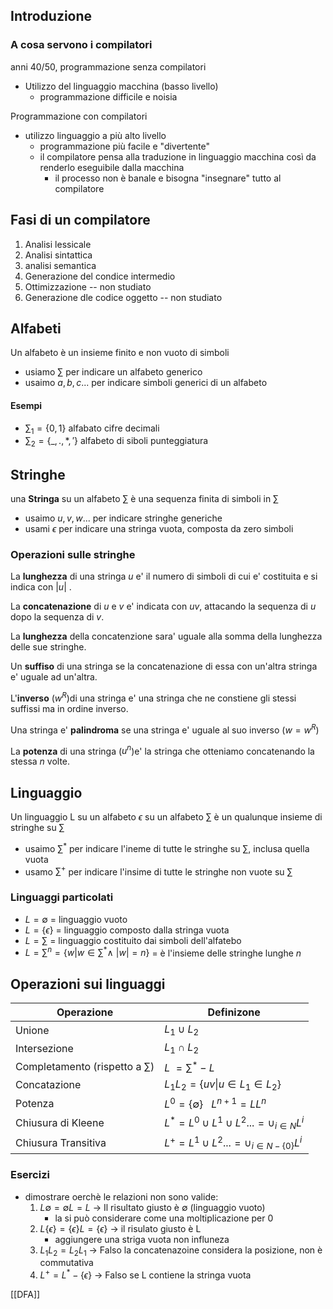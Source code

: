 ## Introduzione

### A cosa servono i compilatori
 anni 40/50, programmazione senza compilatori 
- Utilizzo del linguaggio macchina (basso livello)
	- programmazione difficile e noisia 

Programmazione con compilatori
- utilizzo linguaggio a più alto livello
	- programmazione più facile e "divertente"
	- il compilatore pensa alla traduzione in linguaggio macchina così da renderlo eseguibile dalla macchina 
		- il processo non è banale e bisogna "insegnare" tutto al compilatore

## Fasi di un compilatore

1) Analisi lessicale
2) Analisi sintattica
3) analisi semantica
4) Generazione del condice intermedio
5) Ottimizzazione -- non studiato
6) Generazione dle codice oggetto -- non studiato


## Alfabeti
Un alfabeto è un insieme finito e non vuoto di simboli

- usiamo $\sum$ per indicare un alfabeto generico
- usaimo $a,b,c ...$ per indicare simboli generici di un alfabeto

#### Esempi
- $\sum_1 = \{0,1\}$ alfabato cifre decimali
- $\sum_2 = \{\_,., *,'\}$ alfabeto di siboli punteggiatura

## Stringhe
una **Stringa** su un alfabeto $\sum$ è una sequenza finita di simboli in $\sum$

- usaimo $u,v,w...$ per indicare stringhe generiche
- usami $\epsilon$ per indicare una stringa vuota, composta da zero simboli

### Operazioni sulle stringhe
La **lunghezza** di una stringa $u$ e' il numero di simboli di cui e' costituita e si indica con $|u|$ .

La **concatenazione** di $u$ e $v$ e' indicata con $uv$, attacando la sequenza di $u$ dopo la sequenza di $v$. 

La **lunghezza** della concatenzione sara' uguale alla somma della lunghezza delle sue stringhe.

Un **suffiso** di una stringa se la concatenazione di essa con un'altra stringa e' uguale ad un'altra.

L'**inverso** ($w^{R}$)di una stringa e' una stringa che ne constiene gli stessi suffissi ma in ordine inverso.

Una stringa e' **palindroma** se una stringa e' uguale al suo inverso ($w=w^{R}$)

La **potenza** di una stringa ($u^{n}$)e' la stringa che otteniamo concatenando la stessa $n$ volte.

## Linguaggio
Un linguaggio L su un alfabeto $\epsilon$ su un alfabeto $\sum$ è un qualunque insieme di stringhe su $\sum$

- usaimo $\sum^*$ per indicare l'ineme di tutte le stringhe su $\sum$, inclusa quella vuota
- usamo $\sum^+$ per indicare l'insime di tutte le stringhe non vuote su $\sum$

### Linguaggi particolati
- $L = \emptyset$ = linguaggio vuoto
- $L = \{\epsilon\}$ = linguaggio composto dalla stringa vuota
- $L=\sum$ = linguaggio costituito dai simboli dell'alfatebo
- $L = \sum^n=\{w | w \in \sum^* \wedge \ |w| = n\}$ = è l'insieme delle stringhe lunghe $n$

## Operazioni sui linguaggi
| Operazione | Definizone |
|---|---|
|Unione| $L_1 \cup L_2$ |
|Intersezione|$L_1 \cap L_2$|
|Completamento (rispetto a $\sum$)|$L\ = \sum^*-L$|
|Concatazione|$L_1L_2=\{uv \| u \in L_1 \in L_2\}$|
|Potenza|$L^0=\{\emptyset\} \ \ \ L^{n+1}=LL^n$|
|Chiusura di Kleene|$L^*=L^0 \cup L^1 \cup L^2 ... = \cup_{i \in N}L^i$|
|Chiusura Transitiva|$L^+=L^1 \cup L^2 ... = \cup_{i \in N - \{0\}}L^i$|


### Esercizi
- dimostrare oerchè le relazioni non sono valide:
	1. $L \emptyset = \emptyset L = L$  -> Il risultato giusto è $\emptyset$ (linguaggio vuoto)
		 - la si può considerare come una moltiplicazione per 0
	2. $L\{\epsilon\}=\{\epsilon\}L=\{\epsilon\}$ -> il risulato giusto è L
		-  aggiungere una striga vuota non influneza
	3.  $L_1L_2=L_2L_1$ -> Falso la concatenazoine considera la posizione, non è commutativa
	4.  $L^+=L^*-\{\epsilon\}$ -> Falso se L contiene la stringa vuota 


[[DFA]]